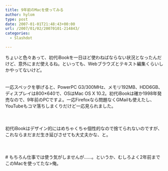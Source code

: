 ```yaml
---
title: 9年前のMacを使ってみる
author: hylom
type: post
date: 2007-01-01T21:48:43+00:00
url: /2007/01/02/20070101-214843/
categories:
  - Slashdot

---
```

ちょいと色々あって、初代iBookを一日ほど使わねばならない状況となったんだけど、意外にまだ使えるね。といっても、Webブラウズとテキスト編集くらいしかやってないけど。  
</br>   
一応スペックを挙げると、PowerPC G3/300MHz、メモリ192MB、HDD6GB、ディスプレイは800&#215;640で、OSはMac OS X 10.2。初代iBookは確か1998年発売なので、9年前のPCですよ。一応Firefoxなら問題なくGMailも使えたし、YouTubeもコマ落ちしまくりだけど一応見られました。</br>  
</br>   
初代iBookはデザイン的にはめちゃくちゃ個性的なので捨てられないのですが、これならまだまだ生き延びさせても大丈夫かな、と。</br>  
</br>   
\# もちろん仕事では使う気がしませんが……。というか、むしろよく2年前までこのMacを使ってたな>俺。</br>